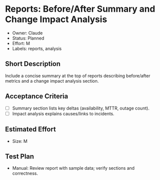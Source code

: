 # Reports: Before/After Summary and Change Impact Analysis

- Owner: Claude
- Status: Planned
- Effort: M
- Labels: reports, analysis

## Short Description
Include a concise summary at the top of reports describing before/after metrics and a change impact analysis section.

## Acceptance Criteria
- [ ] Summary section lists key deltas (availability, MTTR, outage count).
- [ ] Impact analysis explains causes/links to incidents.

## Estimated Effort
- Size: M

## Test Plan
- Manual: Review report with sample data; verify sections and correctness.

